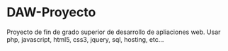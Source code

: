 # DAW-Proyecto
Proyecto de fin de grado superior de desarrollo de apliaciones web. Usar php, javascript, html5, css3, jquery, sql, hosting, etc...
